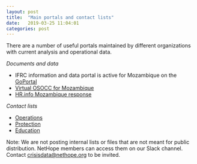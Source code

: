 ```yaml
---
layout: post
title:  "Main portals and contact lists"
date:   2019-03-25 11:04:01
categories: post
---
```


There are a number of useful portals maintained by different organizations with current analysis and operational data.
<!--more-->

*Documents and data*

* IFRC information and data portal is active for Mozambique on the [GoPortal](https://go.ifrc.org/emergencies/3469)
* [Virtual OSOCC for Mozambique](https://vosocc.unocha.org/VODiscussions.aspx#t6063)
* [HR.info Mozambique response](https://www.humanitarianresponse.info/en/operations/mozambique)

*Contact lists*

* [Operations](https://humanitarian.id/lists/58e39a69ab77c100ae45dc4b)
* [Protection](https://humanitarian.id/lists/58e39a79ab77c100ae45dd2f)
* [Education](https://humanitarian.id/lists/58e39a7aab77c100ae45dd44)

Note: We are not posting internal lists or files that are not meant for public distribution. NetHope members can access them on our Slack channel. Contact crisisdata@nethope.org to be invited.